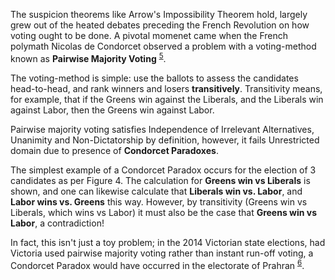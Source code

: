 The suspicion theorems like Arrow's Impossibility Theorem hold, largely grew out of the heated debates preceding the French Revolution on how voting ought to be done. A pivotal momenet came when the French polymath Nicolas de Condorcet observed a problem with a voting-method known as **Pairwise Majority Voting** <sup>[5](#footnote-5)</sup>.

The voting-method is simple: use the ballots to assess the candidates head-to-head, and rank winners and losers **transitively**. Transitivity means, for example, that if the Greens win against the Liberals, and the Liberals win against Labor, then the Greens win against Labor.

Pairwise majority voting satisfies Independence of Irrelevant Alternatives, Unanimity and Non-Dictatorship by definition, however, it fails Unrestricted domain due to presence of **Condorcet Paradoxes**.

The simplest example of a Condorcet Paradox occurs for the election of 3 candidates as per Figure 4. The calculation for **Greens win vs Liberals** is shown, and one can likewise calculate that **Liberals win vs. Labor**, and **Labor wins vs. Greens** this way. However, by transitivity (Greens win vs Liberals, which wins vs Labor) it must also be the case that **Greens win vs Labor**, a contradiction!

In fact, this isn't just a toy problem; in the 2014 Victorian state elections, had Victoria used pairwise majority voting rather than instant run-off voting, a Condorcet Paradox would have occurred in the electorate of Prahran <sup>[6](#footnote-6)</sup>.